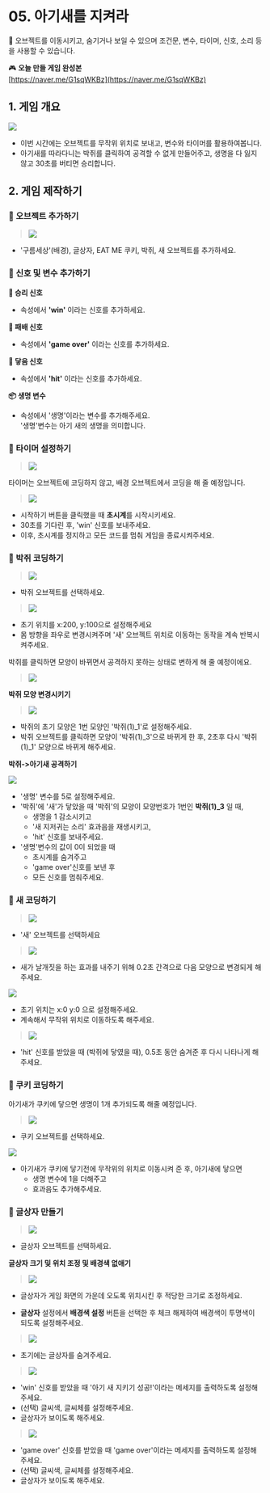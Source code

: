  # 05. 아기새를 지켜라 

🚩 오브젝트를 이동시키고, 숨기거나 보일 수 있으며 조건문, 변수, 타이머, 신호, 소리 등을 사용할 수 있습니다.

🎮  **오늘 만들 게임 완성본**   
[https://naver.me/G1sqWKBz](https://naver.me/G1sqWKBz) 

## 1. 게임 개요
![](img/05_아기새를지켜라/5_13.png)
- 이번 시간에는 오브젝트를 무작위 위치로 보내고, 변수와 타이머를 활용하여봅니다. 
- 아기새를 따라다니는 박쥐를 클릭하여 공격할 수 없게 만들어주고, 생명을 다 잃지 않고 30초를 버티면 승리합니다.


## 2. 게임 제작하기

### 🧩 오브젝트 추가하기
> ![](img/05_아기새를지켜라/5_14.png)
- '구름세상'(배경), 글상자, EAT ME 쿠키, 박쥐, 새 오브젝트를 추가하세요.


### 🧩 신호 및 변수 추가하기 
**🛜 승리 신호** 
- 속성에서 **'win'** 이라는 신호를 추가하세요. 

**🛜 패배 신호**
- 속성에서 **'game over'** 이라는 신호를 추가하세요. 

**🛜 닿음 신호**
- 속성에서 **'hit'** 이라는 신호를 추가하세요. 

  
**📦 생명 변수**
- 속성에서 '생명'이라는 변수를 추가해주세요.   
'생명'변수는 아기 새의 생명을 의미합니다.


### 🧩 타이머 설정하기

> ![](img/05_아기새를지켜라/5_15.png)
> 
타이머는 오브젝트에 코딩하지 않고, 배경 오브젝트에서 코딩을 해 줄 예정입니다.




> ![](img/05_아기새를지켜라/5_16.png)
- 시작하기 버튼을 클릭했을 때 **초시계**를 시작시키세요. 
- 30초를 기다린 후, 'win' 신호를 보내주세요. 
- 이후, 초시계를 정지하고 모든 코드를 멈춰 게임을 종료시켜주세요. 



### 🧩 박쥐 코딩하기



> ![](img/05_아기새를지켜라/5_박쥐.png)
- 박쥐 오브젝트를 선택하세요. 

> ![](img/05_아기새를지켜라/5_18.png)
- 초기 위치를 x:200, y:100으로 설정해주세요
- 몸 방향을 좌우로 변경시켜주며 '새' 오브젝트 위치로 이동하는 동작을 계속 반복시켜주세요. 
  
박쥐를 클릭하면 모양이 바뀌면서 공격하지 못하는 상태로 변하게 해 줄 예정이에요.

> ![](img/05_아기새를지켜라/5_29.png)



**박쥐 모양 변경시키기**

> ![](img/05_아기새를지켜라/5_19.png)
- 박쥐의 초기 모양은 1번 모양인 '박쥐(1)_1'로 설정해주세요. 
- 박쥐 오브젝트를 클릭하면 모양이 '박쥐(1)_3'으로 바뀌게 한 후, 2초후 다시 '박쥐(1)_1' 모양으로 바뀌게 해주세요. 
  
**박쥐->아기새 공격하기**   

![](img/05_아기새를지켜라/5_20.png)
- '생명' 변수를 5로 설정해주세요. 
- '박쥐'에 '새'가 닿았을 때 '박쥐'의 모양이 모양번호가 1번인 **박쥐(1)_3** 일 때,
  - 생명을 1 감소시키고 
  - '새 지저귀는 소리' 효과음을 재생시키고, 
  - 'hit' 신호를 보내주세요. 
- '생명'변수의 값이 0이 되었을 때
  - 초시계를 숨겨주고 
  - 'game over'신호를 보낸 후
  - 모든 신호를 멈춰주세요. 
  

### 🧩 새 코딩하기
> ![](img/05_아기새를지켜라/5_새.png)
- '새' 오브젝트를 선택하세요

> ![](img/05_아기새를지켜라/5_24.png)
- 새가 날개짓을 하는 효과를 내주기 위해 0.2초 간격으로 다음 모양으로 변경되게 해주세요. 

![](img/05_아기새를지켜라/5_25.png)
- 초기 위치는 x:0 y:0 으로 설정해주세요. 
- 계속해서 무작위 위치로 이동하도록 해주세요. 

> ![](img/05_아기새를지켜라/5_26.png)
- 'hit' 신호를 받았을 때 (박쥐에 닿였을 때), 0.5초 동안 숨겨준 후 다시 나타나게 해주세요. 


### 🧩 쿠키 코딩하기
아기새가 쿠키에 닿으면 생명이 1개 추가되도록 해줄 예정입니다.

> ![](img/05_아기새를지켜라/5_쿠키.png)
- 쿠키 오브젝트를 선택하세요. 

![](img/05_아기새를지켜라/5_27.png)
- 아기새가 쿠키에 닿기전에 무작위의 위치로 이동시켜 준 후, 아기새에 닿으면 
  - 생명 변수에 1을 더해주고
  - 효과음도 추가해주세요. 


### 🧩 글상자 만들기 

> ![](img/05_아기새를지켜라/5_글상자.png)
- 글상자 오브젝트를 선택하세요.
  
**글상자 크기 및 위치 조정 및 배경색 없애기** 

> ![](img/05_아기새를지켜라/5_28.png)
- 글상자가 게임 화면의 가운데 오도록 위치시킨 후 적당한 크기로 조정하세요. 
    
- **글상자** 설정에서 **배경색 설정** 버튼을 선택한 후 체크 해제하여 배경색이 투명색이 되도록 설정해주세요. 




> ![](img/05_아기새를지켜라/5_21.png)
- 초기에는 글상자를 숨겨주세요. 

> ![](img/05_아기새를지켜라/5_22.png)
- 'win' 신호를 받았을 때 '아기 새 지키기 성공!'이라는 메세지를 출력하도록 설정해주세요.
- (선택) 글씨색, 글씨체를 설정해주세요. 
- 글상자가 보이도록 해주세요. 

> ![](img/05_아기새를지켜라/5_23.png)
- 'game over' 신호를 받았을 때 'game over'이라는 메세지를 출력하도록 설정해주세요.
- (선택) 글씨색, 글씨체를 설정해주세요. 
- 글상자가 보이도록 해주세요. 